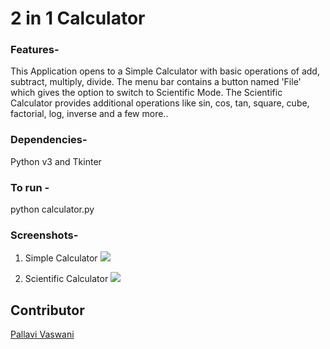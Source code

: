 # 2 in 1 Calculator

### Features- 
This Application opens to a Simple Calculator with basic operations of add, subtract, multiply, divide.
The menu bar contains a button named 'File' which gives the option to switch to Scientific Mode.
The Scientific Calculator provides additional operations like sin, cos, tan, square, cube, factorial, log, inverse and a few more..

### Dependencies-
Python v3
 and Tkinter

### To run - 
python calculator.py

### Screenshots-
1. Simple Calculator
![](/images/standard_calc.PNG)

2. Scientific Calculator
![](/images/scientific_calc.PNG)

## Contributor
[Pallavi Vaswani](https://github.com/pallavivaswani)
